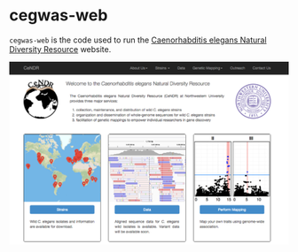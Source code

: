 # cegwas-web

`cegwas-web` is the code used to run the [Caenorhabditis elegans Natural Diversity Resource](http://www.elegansvariation.org) website.

![cendr website](cendr/static/img/main/screenshot.png)

